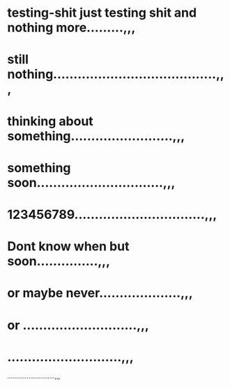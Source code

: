 # testing-shit just testing shit and  nothing more.........,,,
# still nothing........................................,,,
# thinking about something.........................,,,
# something soon...............................,,,
# 123456789................................,,,
# Dont know when but soon...............,,,
# or maybe never....................,,,
# or ............................,,,
# ............................,,,
...........................,,,
